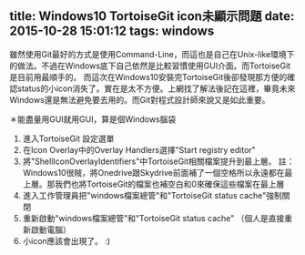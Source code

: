 title: Windows10 TortoiseGit icon未顯示問題
date: 2015-10-28 15:01:12
tags: windows
---
雖然使用Git最好的方式是使用Command-Line，而這也是自己在Unix-like環境下的做法。不過在Windows底下自己依然是比較習慣使用GUI介面。而TortoiseGit是目前用最順手的。
而這次在Windows10安裝完TortoiseGit後卻發現那方便的確認status的小icon消失了。實在是太不方便。上網找了解法後記在這裡，畢竟未來Windows還是無法避免要去用的。而Git對程式設計師來說又是如此重要。

＊能盡量用GUI就用GUI，算是個Windows腦袋

1. 進入TortoiseGit 設定選單
2. 在Icon Overlay中的Overlay Handlers選擇"Start registry editor"
3. 將"ShellIconOverlayIdentifiers"中TortoiseGit相關檔案提升到最上層。
註：Windows10很賊，將Onedrive跟Skydrive前面補了一個空格所以永遠都在最上層。那我們也將TortoiseGit的檔案也補空白和0來確保這些檔案在最上層
4. 進入工作管理員把"windows檔案總管"和"TortoiseGit status cache"強制關閉
5. 重新啟動"windows檔案總管"和"TortoiseGit status cache" （個人是直接重新啟動電腦）
6. 小icon應該會出現了。 :)
